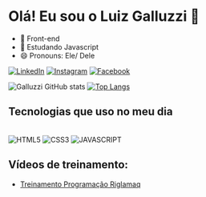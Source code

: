 # Olá! Eu sou o Luiz Galluzzi 👋


- 🔭 Front-end
- 🌱 Estudando Javascript
- 😄 Pronouns: Ele/ Dele

[![LinkedIn](https://img.shields.io/badge/LinkedIn-0077B5?style=for-the-badge&logo=linkedin&logoColor=white)](https://www.linkedin.com/in/luiz-galluzzi/)
[![Instagram](https://img.shields.io/badge/Instagram-E4405F?style=for-the-badge&logo=instagram&logoColor=white)](https://www.instagram.com/luiz_galluzzi/)
[![Facebook](https://img.shields.io/badge/Facebook-1877F2?style=for-the-badge&logo=facebook&logoColor=white)](https://www.facebook.com/luiz.galluzzi.3/)

![Galluzzi GitHub stats](https://github-readme-stats.vercel.app/api?username=luizgalluzzi&show_icons=true&theme=dracula)
[![Top Langs](https://github-readme-stats.vercel.app/api/top-langs/?username=luizgalluzzi&layout=compact)](https://github.com/luizgalluzzi/github-readme-stats)

## Tecnologias que uso no meu dia

<div style="display: inline-block"><br/>
<img alt="HTML5" src="https://img.shields.io/badge/HTML5-E34F26?style=for-the-badge&logo=html5&logoColor=white"/>
<img alt="CSS3" src="https://img.shields.io/badge/CSS3-1572B6?style=for-the-badge&logo=css3&logoColor=white"/>
<img alt="JAVASCRIPT" src="https://img.shields.io/badge/JavaScript-F7DF1E?style=for-the-badge&logo=javascript&logoColor=black"/>
</div><br/>

## Vídeos de treinamento:

- [Treinamento Programação Riglamaq](https://www.youtube.com/watch?v=VRwRR-MAjjw&t=9s)
